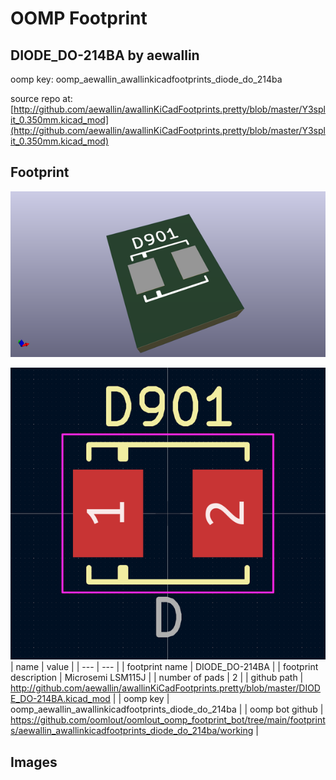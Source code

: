 # OOMP Footprint  
## DIODE_DO-214BA  by aewallin  
  
oomp key: oomp_aewallin_awallinkicadfootprints_diode_do_214ba  
  
source repo at: [http://github.com/aewallin/awallinKiCadFootprints.pretty/blob/master/Y3split_0.350mm.kicad_mod](http://github.com/aewallin/awallinKiCadFootprints.pretty/blob/master/Y3split_0.350mm.kicad_mod)  
## Footprint  
  
[![working_kicad_pcb_3d.png](working_kicad_pcb_3d_600.png)](working_kicad_pcb_3d.png)  
  
[![working.png](working_600.png)](working.png)  
| name | value | 
| --- | --- | 
| footprint name | DIODE_DO-214BA | 
| footprint description | Microsemi LSM115J | 
| number of pads | 2 | 
| github path | http://github.com/aewallin/awallinKiCadFootprints.pretty/blob/master/DIODE_DO-214BA.kicad_mod | 
| oomp key | oomp_aewallin_awallinkicadfootprints_diode_do_214ba | 
| oomp bot github | https://github.com/oomlout/oomlout_oomp_footprint_bot/tree/main/footprints/aewallin_awallinkicadfootprints_diode_do_214ba/working | 
## Images  
